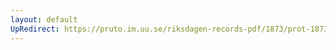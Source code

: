 ```yaml
---
layout: default
UpRedirect: https://pruto.im.uu.se/riksdagen-records-pdf/1873/prot-1873--ak--523/prot-1873--ak--523_000.pdf
---
```

